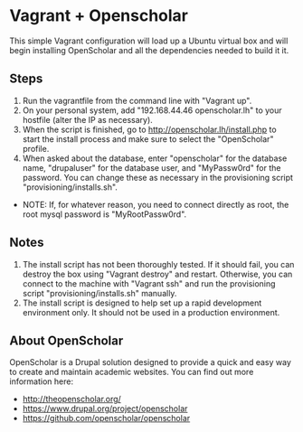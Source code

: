 # Vagrant + Openscholar

This simple Vagrant configuration will load up a Ubuntu virtual box and will begin installing OpenScholar and all the dependencies needed to build it it.

## Steps

1. Run the vagrantfile from the command line with "Vagrant up".
2. On your personal system, add "192.168.44.46	openscholar.lh"  to your hostfile (alter the IP as necessary).
3. When the script is finished, go to http://openscholar.lh/install.php to start the install process and make sure to select the "OpenScholar" profile.
4. When asked about the database, enter "openscholar" for the database name, "drupaluser" for the database user, and "MyPassw0rd" for the password. You can change these as necessary in the provisioning script "provisioning/installs.sh".
* NOTE: If, for whatever reason, you need to connect directly as root, the root mysql password is "MyRootPassw0rd".

## Notes

1. The install script has not been thoroughly tested. If it should fail, you can destroy the box using "Vagrant destroy" and restart. Otherwise, you can connect to the machine with "Vagrant ssh" and run the provisioning script "provisioning/installs.sh" manually.
2. The install script is designed to help set up a rapid development environment only. It should not be used in a production environment.

## About OpenScholar

OpenScholar is a Drupal solution designed to provide a quick and easy way to create and maintain academic websites. You can find out more information here:

* http://theopenscholar.org/
* https://www.drupal.org/project/openscholar
* https://github.com/openscholar/openscholar
